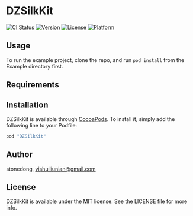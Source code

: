 # DZSilkKit

[![CI Status](http://img.shields.io/travis/stonedong/DZSilkKit.svg?style=flat)](https://travis-ci.org/stonedong/DZSilkKit)
[![Version](https://img.shields.io/cocoapods/v/DZSilkKit.svg?style=flat)](http://cocoapods.org/pods/DZSilkKit)
[![License](https://img.shields.io/cocoapods/l/DZSilkKit.svg?style=flat)](http://cocoapods.org/pods/DZSilkKit)
[![Platform](https://img.shields.io/cocoapods/p/DZSilkKit.svg?style=flat)](http://cocoapods.org/pods/DZSilkKit)

## Usage

To run the example project, clone the repo, and run `pod install` from the Example directory first.

## Requirements

## Installation

DZSilkKit is available through [CocoaPods](http://cocoapods.org). To install
it, simply add the following line to your Podfile:

```ruby
pod "DZSilkKit"
```

## Author

stonedong, yishuiliunian@gmail.com

## License

DZSilkKit is available under the MIT license. See the LICENSE file for more info.
